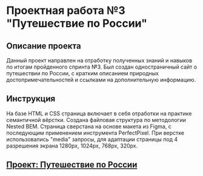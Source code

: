 # Проектная работа №3 "Путешествие по России"  

## Описание проекта  

Данный проект направлен на отработку полученных знаний и навыков по итогам пройденного спринта №3. Был создан одностраничный сайт о путешествии по России, с кратким описанием природных достопримечательностей и ссылками на дополнительную информацию.

## Инструкция  

На базе HTML и CSS страница включает в себя отработки на практике семантичной вёрстки. Создана файловая структура по методологии Nested BEM. Страница сверстана на основе макета из Figma, с последующим применением инструмента PerfectPixel. При верстке использовались "media" запросы, для адаптации страницы под 4 разрешения экрана 1280px, 1024px, 768px, 320px.

## [Проект: Путешествие по России](https://jambion808.github.io/russian-travel/)